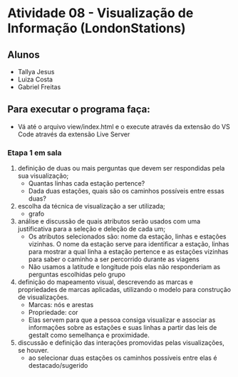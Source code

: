 # Atividade 08 - Visualização de Informação (LondonStations)

## Alunos
- Tallya Jesus
- Luiza Costa
- Gabriel Freitas

## Para executar o programa faça:
 - Vá até o arquivo view/index.html e o execute através da extensão do VS Code através da extensão Live Server

### Etapa 1 em sala

1. definição de duas ou mais perguntas que devem ser respondidas pela sua visualização;
	- Quantas linhas cada estação pertence?
	- Dada duas estações, quais são os caminhos possíveis entre essas duas?
2. escolha da técnica de visualização a ser utilizada;
	- grafo
3. análise e discussão de quais atributos serão usados com uma justificativa para a seleção e deleção de cada um;
	- Os atributos selecionados são: nome da estação, linhas e estações vizinhas. O nome da estação serve para identificar a estação, linhas para mostrar a qual linha a estação pertence e as estações vizinhas para saber o caminho a ser percorrido durante as viagens 
	- Não usamos a latitude e longitude pois elas não responderiam as perguntas escolhidas pelo grupo
4. definição do mapeamento visual, descrevendo as marcas e propriedades de marcas aplicadas, utilizando o modelo para construção de visualizações.
	- Marcas: nós e arestas
	- Propriedade: cor
	- Elas servem para que a pessoa consiga visualizar e associar as informações sobre as estações e suas linhas a partir das leis de gestalt como semelhança e proximidade.
5. discussão e definição das interações promovidas pelas visualizações, se houver.
	- ao selecionar duas estações os caminhos possíveis entre elas é destacado/sugerido
